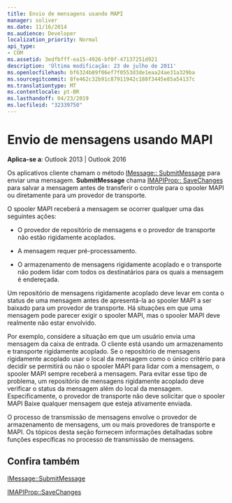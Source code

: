 ```yaml
---
title: Envio de mensagens usando MAPI
manager: soliver
ms.date: 11/16/2014
ms.audience: Developer
localization_priority: Normal
api_type:
- COM
ms.assetid: 3edfbfff-ea15-4926-bf0f-47137251d921
description: 'Última modificação: 23 de julho de 2011'
ms.openlocfilehash: bf6324b89f06ef7f0553d3de1eaa24ae31a329ba
ms.sourcegitcommit: 8fe462c32b91c87911942c188f3445e85a54137c
ms.translationtype: MT
ms.contentlocale: pt-BR
ms.lasthandoff: 04/23/2019
ms.locfileid: "32339750"
---
```

# <a name="sending-messages-by-using-mapi"></a>Envio de mensagens usando MAPI

  
  
**Aplica-se a**: Outlook 2013 | Outlook 2016 
  
Os aplicativos cliente chamam o método [IMessage:: SubmitMessage](imessage-submitmessage.md) para enviar uma mensagem. **SubmitMessage** chama [IMAPIProp:: SaveChanges](imapiprop-savechanges.md) para salvar a mensagem antes de transferir o controle para o spooler MAPI ou diretamente para um provedor de transporte. 
  
O spooler MAPI receberá a mensagem se ocorrer qualquer uma das seguintes ações:
  
- O provedor de repositório de mensagens e o provedor de transporte não estão rigidamente acoplados.
    
- A mensagem requer pré-processamento.
    
- O armazenamento de mensagens rigidamente acoplado e o transporte não podem lidar com todos os destinatários para os quais a mensagem é endereçada.
    
Um repositório de mensagens rigidamente acoplado deve levar em conta o status de uma mensagem antes de apresentá-la ao spooler MAPI a ser baixado para um provedor de transporte. Há situações em que uma mensagem pode parecer exigir o spooler MAPI, mas o spooler MAPI deve realmente não estar envolvido.
  
Por exemplo, considere a situação em que um usuário envia uma mensagem da caixa de entrada. O cliente está usando um armazenamento e transporte rigidamente acoplado. Se o repositório de mensagens rigidamente acoplado usar o local da mensagem como o único critério para decidir se permitirá ou não o spooler MAPI para lidar com a mensagem, o spooler MAPI sempre receberá a mensagem. Para evitar esse tipo de problema, um repositório de mensagens rigidamente acoplado deve verificar o status da mensagem além do local da mensagem. Especificamente, o provedor de transporte não deve solicitar que o spooler MAPI Baixe qualquer mensagem que esteja ativamente enviada.
  
O processo de transmissão de mensagens envolve o provedor de armazenamento de mensagens, um ou mais provedores de transporte e MAPI. Os tópicos desta seção fornecem informações detalhadas sobre funções específicas no processo de transmissão de mensagens.
  
## <a name="see-also"></a>Confira também



[IMessage::SubmitMessage](imessage-submitmessage.md)
  
[IMAPIProp::SaveChanges](imapiprop-savechanges.md)


